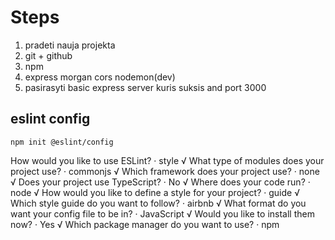 # Steps

1. pradeti nauja projekta
2. git + github
3. npm
4. express morgan cors nodemon(dev)
5. pasirasyti basic express server kuris suksis and port 3000

## eslint config

`npm init @eslint/config`

How would you like to use ESLint? · style
√ What type of modules does your project use? · commonjs
√ Which framework does your project use? · none
√ Does your project use TypeScript? · No
√ Where does your code run? · node
√ How would you like to define a style for your project? · guide
√ Which style guide do you want to follow? · airbnb
√ What format do you want your config file to be in? · JavaScript
√ Would you like to install them now? · Yes
√ Which package manager do you want to use? · npm
